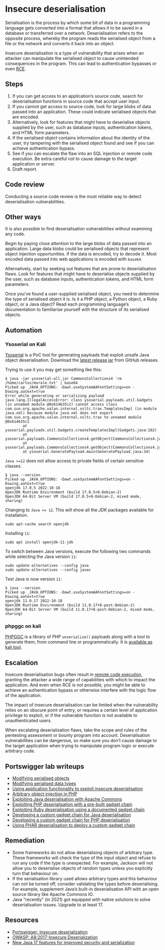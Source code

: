 # Insecure deserialisation

Serialisation is the process by which some bit of data in a programming language gets converted into a format that allows it to be saved in a database or transferred over a network. Deserialisation refers to the opposite process, whereby the program reads the serialised object from a file or the network and converts it back into an object.

Insecure deserialisation is a type of vulnerability that arises when an attacker can manipulate the serialised object to cause unintended consequences in the program. This can lead to authentication bypasses or even [RCE](rce.md).

## Steps

1. If you can get access to an application’s source code, search for deserialisation functions in source code that accept user input.
2. If you cannot get access to source code, look for large blobs of data passed into an application. These could indicate serialised objects that are encoded.
3. Alternatively, look for features that might have to deserialise objects supplied by the user, such as database inputs, authentication tokens, and HTML form parameters.
4. If the serialised object contains information about the identity of the user, try tampering with the serialised object found and see if you can achieve authentication bypass.
5. See if you can escalate the flaw into an SQL injection or remote code execution. Be extra careful not to cause damage to the target application or server.
6. Draft report.

## Code review

Conducting a source code review is the most reliable way to detect deserialisation vulnerabilities.

## Other ways

It is also possible to find deserialisation vulnerabilities without examining any code.

Begin by paying close attention to the large blobs of data passed into an application. Large data blobs could be serialised objects that represent object injection opportunities. If the data is encoded, try to decode it. Most encoded data passed into web applications is encoded with `base64`.

Alternatively, start by seeking out features that are prone to deserialisation flaws. Look for features that might have to deserialise objects supplied by the user, such as database inputs, authentication tokens, and HTML form parameters.

Once you’ve found a user-supplied serialised object, you need to determine the type of serialised object it is. Is it a PHP object, a Python object, a Ruby object, or a Java object? Read each programming language’s documentation to familiarise yourself with the structure of its serialised objects.

## Automation

### Ysoserial on Kali

[Ysoserial](https://github.com/frohoff/ysoserial) is a PoC tool for generating payloads that exploit unsafe Java object deserialisation. Download the [latest release jar](https://github.com/frohoff/ysoserial/releases/latest/download/ysoserial-all.jar) from GitHub releases.

Trying to use it you may get something like this:

```text
$ java -jar ysoserial-all.jar CommonsCollections4 'rm /home/carlos/morale.txt' | base64
Picked up _JAVA_OPTIONS: -Dawt.useSystemAAFontSettings=on -Dswing.aatext=true
Error while generating or serializing payload
java.lang.IllegalAccessError: class ysoserial.payloads.util.Gadgets (in unnamed module @0x614635c2) cannot access class com.sun.org.apache.xalan.internal.xsltc.trax.TemplatesImpl (in module java.xml) because module java.xml does not export com.sun.org.apache.xalan.internal.xsltc.trax to unnamed module @0x614635c2
        at ysoserial.payloads.util.Gadgets.createTemplatesImpl(Gadgets.java:102)
        at ysoserial.payloads.CommonsCollections4.getObject(CommonsCollections4.java:32)
        at ysoserial.payloads.CommonsCollections4.getObject(CommonsCollections4.java:26)
        at ysoserial.GeneratePayload.main(GeneratePayload.java:34)
```

`Java >=12` does not allow access to private fields of certain sensitive classes. 

```text
$ java --version
Picked up _JAVA_OPTIONS: -Dawt.useSystemAAFontSettings=on -Dswing.aatext=true
openjdk 17.0.5 2022-10-18
OpenJDK Runtime Environment (build 17.0.5+8-Debian-2)
OpenJDK 64-Bit Server VM (build 17.0.5+8-Debian-2, mixed mode, sharing)
```

Changing to `Java <= 12`. This will show all the JDK packages available for installation.

    sudo apt-cache search openjdk

Installing `11`:

    sudo apt install openjdk-11-jdk

To switch between Java versions, execute the following two commands while selecting the Java version `11`:

    sudo update-alternatives --config java
    sudo update-alternatives --config javac

Test Java is now version `11`:

```text
$ java --version                         
Picked up _JAVA_OPTIONS: -Dawt.useSystemAAFontSettings=on -Dswing.aatext=true
openjdk 11.0.17 2022-10-18
OpenJDK Runtime Environment (build 11.0.17+8-post-Debian-2)
OpenJDK 64-Bit Server VM (build 11.0.17+8-post-Debian-2, mixed mode, sharing)
```

### phpggc on kali 

[PHPGGC](https://github.com/ambionics/phpggc) is a library of PHP `unserialize()` payloads along with a tool to generate them, from command line or programmatically. It is [available as kali tool](https://www.kali.org/tools/phpggc/).

## Escalation

Insecure deserialisation bugs often result in [remote code execution](rce.md), granting the attacker a wide range of capabilities with which to impact the application. And even when RCE is not possible, you might be able to achieve an authentication bypass or otherwise interfere with the logic flow of the application.

The impact of insecure deserialisation can be limited when the vulnerability relies on an obscure point of entry, or requires a certain level of application privilege to exploit, or if the vulnerable function is not available to unauthenticated users.

When escalating deserialisation flaws, take the scope and rules of the pentesting assessment or bounty program into account. Deserialisation vulnerabilities can be dangerous, so make sure you don’t cause damage to the target application when trying to manipulate program logic or execute arbitrary code.

## Portswigger lab writeups

* [Modifying serialised objects](../burp/deserialisation/1.md)
* [Modifying serialised data types](../burp/deserialisation/2.md)
* [Using application functionality to exploit insecure deserialisation](../burp/deserialisation/3.md)
* [Arbitrary object injection in PHP](../burp/deserialisation/4.md)
* [Exploiting Java deserialisation with Apache Commons](../burp/deserialisation/5.md)
* [Exploiting PHP deserialisation with a pre-built gadget chain](../burp/deserialisation/6.md)
* [Exploiting Ruby deserialisation using a documented gadget chain](../burp/deserialisation/7.md)
* [Developing a custom gadget chain for Java deserialisation](../burp/deserialisation/8.md)
* [Developing a custom gadget chain for PHP deserialisation](../burp/deserialisation/9.md)
* [Using PHAR deserialisation to deploy a custom gadget chain](../burp/deserialisation/10.md)

## Remediation

* Some frameworks do not allow deserialising objects of arbitrary type. These frameworks will check the type of the input object and refuse to run any code if the type is unexpected. For example, Jackson will not allow you to deserialise objects of random types unless you explicitly turn that behaviour on.
* If the serialisation library used allows arbitrary types and this behaviour can not be turned off, consider validating the types before deserialising. For example, supplement Java’s built-in deserialisation API with an open source library like Apache Commons IO.
* Java "recently" (in 2021) got equipped with native solutions to solve deserialisation issues. Upgrade to at least 17.

## Resources

* [Portswigger: Insecure deserialization](https://portswigger.net/web-security/deserialization)
* [OWASP: A8:2017-Insecure Deserialization](https://owasp.org/www-project-top-ten/2017/A8_2017-Insecure_Deserialization)
* [New Java 17 features for improved security and serialization](https://snyk.io/blog/new-java-17-features-for-improved-security-and-serialization/)


